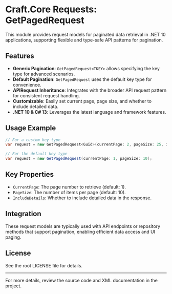 # Craft.Core Requests: GetPagedRequest

This module provides request models for paginated data retrieval in .NET 10 applications, supporting flexible and type-safe API patterns for pagination.

## Features
- **Generic Pagination**: `GetPagedRequest<TKEY>` allows specifying the key type for advanced scenarios.
- **Default Pagination**: `GetPagedRequest` uses the default key type for convenience.
- **APIRequest Inheritance**: Integrates with the broader API request pattern for consistent request handling.
- **Customizable**: Easily set current page, page size, and whether to include detailed data.
- **.NET 10 & C# 13**: Leverages the latest language and framework features.

## Usage Example
```csharp
// For a custom key type
var request = new GetPagedRequest<Guid>(currentPage: 2, pageSize: 25, includeDetails: true);

// For the default key type
var request = new GetPagedRequest(currentPage: 1, pageSize: 10);
```

## Key Properties
- `CurrentPage`: The page number to retrieve (default: 1).
- `PageSize`: The number of items per page (default: 10).
- `IncludeDetails`: Whether to include detailed data in the response.

## Integration
These request models are typically used with API endpoints or repository methods that support pagination, enabling efficient data access and UI paging.

## License
See the root LICENSE file for details.

---
For more details, review the source code and XML documentation in the project.
